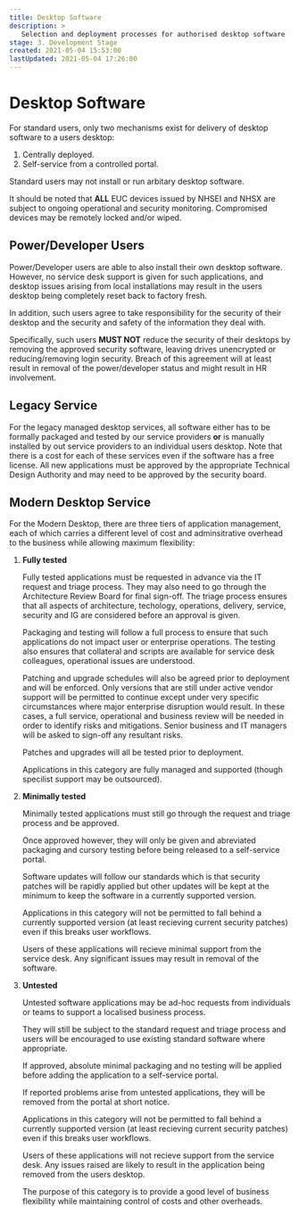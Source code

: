 ```yaml
---
title: Desktop Software
description: >
   Selection and deployment processes for authorised desktop software
stage: 3. Development Stage
created: 2021-05-04 15:53:00
lastUpdated: 2021-05-04 17:26:00
---
```


# Desktop Software

For standard users, only two mechanisms exist for delivery of desktop software to a users desktop:
1) Centrally deployed.
2) Self-service from a controlled portal.

Standard users may not install or run arbitary desktop software.

It should be noted that **ALL** EUC devices issued by NHSEI and NHSX are subject to ongoing operational and security monitoring.
Compromised devices may be remotely locked and/or wiped.

## Power/Developer Users

Power/Developer users are able to also install their own desktop software. However, no service desk support is given for such applications,
and desktop issues arising from local installations may result in the users desktop being completely reset back to factory fresh.

In addition, such users agree to take responsibility for the security of their desktop and the security and safety of the information
they deal with.

Specifically, such users **MUST NOT** reduce the security of their desktops by removing the approved security software, leaving drives
unencrypted or reducing/removing login security. Breach of this agreement will at least result in removal of the power/developer status and
might result in HR involvement.

## Legacy Service

For the legacy managed desktop services, all software either has to be formally packaged and tested by our service providers 
**or** is manually installed by out service providers to an individual users desktop. Note that there is a cost for each
of these services even if the software has a free license. All new applications must be approved by the appropriate Technical Design Authority
and may need to be approved by the security board.

## Modern Desktop Service

For the Modern Desktop, there are three tiers of application management, each of which carries a different level of cost and adminsitrative
overhead to the business while allowing maximum flexibility:

1) **Fully tested**
   
   Fully tested applications must be requested in advance via the IT request and triage process. They may also need to go
   through the Architecture Review Board for final sign-off. The triage process ensures that all aspects of architecture, techology,
   operations, delivery, service, security and IG are considered before an approval is given.
   
   Packaging and testing will follow a full process to ensure that such applications do not impact user or enterprise operations.
   The testing also ensures that collateral and scripts are available for service desk colleagues, operational issues are understood.
   
   Patching and upgrade schedules will also be agreed prior to deployment and will be enforced. Only versions that are still under
   active vendor support will be permitted to continue except under very specific circumstances where major enterprise disruption
   would result. In these cases, a full service, operational and business review will be needed in order to identify risks and
   mitigations. Senior business and IT managers will be asked to sign-off any resultant risks.
   
   Patches and upgrades will all be tested prior to deployment.
   
   Applications in this category are fully managed and supported (though specilist support may be outsourced).
   
2) **Minimally tested**

   Minimally tested applications must still go through the request and triage process and be approved.
   
   Once approved however, they will only be given and abreviated packaging and cursory testing before being released to a self-service portal.
   
   Software updates will follow our standards which is that security patches will be rapidly applied but other updates will be kept at the minimum
   to keep the software in a currently supported version.
   
   Applications in this category will not be permitted to fall behind a currently supported version (at least recieving current security patches)
   even if this breaks user workflows.
   
   Users of these applications will recieve minimal support from the service desk. Any significant issues may result in removal of the software.

3) **Untested**

   Untested software applications may be ad-hoc requests from individuals or teams to support a localised business process.
   
   They will still be subject to the standard request and triage process and users will be encouraged to use existing standard
   software where appropriate.
   
   If approved, absolute minimal packaging and no testing will be applied before adding the application to a self-service portal.
   
   If reported problems arise from untested applications, they will be removed from the portal at short notice.
   
   Applications in this category will not be permitted to fall behind a currently supported version (at least recieving current security patches)
   even if this breaks user workflows.
   
   Users of these applications will not recieve support from the service desk. Any issues raised are likely to result in the application being removed from
   the users desktop.
   
   The purpose of this category is to provide a good level of business flexibility while maintaining control of costs and other overheads.
